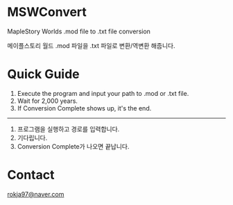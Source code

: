# MSWConvert
MapleStory Worlds .mod file to .txt file conversion

메이플스토리 월드 .mod 파일을 .txt 파일로 변환/역변환 해줍니다.

# Quick Guide
1. Execute the program and input your path to .mod or .txt file.
2. Wait for 2,000 years.
3. If Conversion Complete shows up, it's the end.
---
1. 프로그램을 실행하고 경로를 입력합니다.
2. 기다립니다.
3. Conversion Complete가 나오면 끝납니다.

# Contact
rokja97@naver.com
